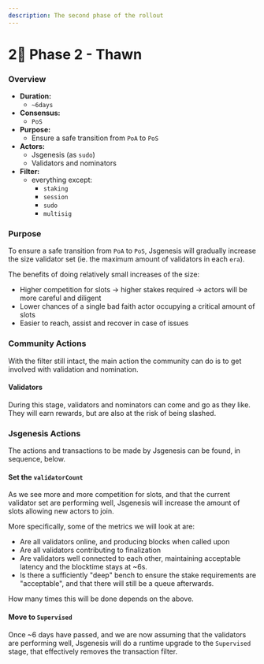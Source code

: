 ```yaml
---
description: The second phase of the rollout
---
```


# 2⃣ Phase 2 - Thawn

### Overview

* **Duration:**
  * `~6days`
* **Consensus:**
  * `PoS`
* **Purpose:**
  * Ensure a safe transition from `PoA` to `PoS`
* **Actors:**
  * Jsgenesis (as `sudo`)
  * Validators and nominators
* **Filter:**
  * everything except:
    * `staking`
    * `session`
    * `sudo`
    * `multisig`

### Purpose

To ensure a safe transition from `PoA` to `PoS`, Jsgenesis will gradually increase the size validator set (ie. the maximum amount of validators in each `era`).

The benefits of doing relatively small increases of the size:

* Higher competition for slots -> higher stakes required -> actors will be more careful and diligent
* Lower chances of a single bad faith actor occupying a critical amount of slots
* Easier to reach, assist and recover in case of issues

### Community Actions

With the filter still intact, the main action the community can do is to get involved with validation and nomination.

#### Validators

During this stage, validators and nominators can come and go as they like. They will earn rewards, but are also at the risk of being slashed.

### Jsgenesis Actions

The actions and transactions to be made by Jsgenesis can be found, in sequence, below.

#### Set the `validatorCount`

As we see more and more competition for slots, and that the current validator set are performing well, Jsgenesis will increase the amount of slots allowing new actors to join.

More specifically, some of the metrics we will look at are:

* Are all validators online, and producing blocks when called upon
* Are all validators contributing to finalization
* Are validators well connected to each other, maintaining acceptable latency and the blocktime stays at \~6s.
* Is there a sufficiently "deep" bench to ensure the stake requirements are "acceptable", and that there will still be a queue afterwards.

How many times this will be done depends on the above.

#### Move to `Supervised`

Once \~6 days have passed, and we are now assuming that the validators are performing well, Jsgenesis will do a runtime upgrade to the `Supervised` stage, that effectively removes the transaction filter.
